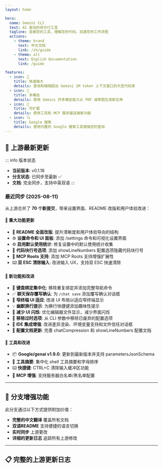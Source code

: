 ```yaml
---
layout: home

hero:
  name: Gemini CLI
  text: AI 驱动的命令行工具
  tagline: 连接您的工具，理解您的代码，加速您的工作流程
  actions:
    - theme: brand
      text: 中文文档
      link: /zh/guide
    - theme: alt
      text: English Documentation
      link: /guide

features:
  - icon: 🚀
    title: 快速强大
    details: 查询和编辑超出 Gemini 1M token 上下文窗口的大型代码库
  - icon: 🎨
    title: 多模态
    details: 使用 Gemini 的多模态能力从 PDF 或草图生成新应用
  - icon: 🔧
    title: 可扩展
    details: 使用工具和 MCP 服务器连接新功能
  - icon: 🔍
    title: Google 搜索
    details: 使用内置的 Google 搜索工具增强您的查询
---
```


## 🔄 上游最新更新

::: info 版本状态
- **当前版本**: v0.1.18
- **分支状态**: 已同步至最新 ✅
- **文档**: 完全同步，支持中英双语
:::

### 最近同步 (2025-08-11)

从上游合并了 **70 个新提交**，带来设置界面、README 改版和用户体验改进：

#### 🚀 重大功能更新
- 📖 **README 全面改版**: 提升清晰度和用户体验导向的结构
- ⚙️ **设置命令和 UI 面板**: 添加 /settings 命令和可视化设置界面
- ⚙️ **启用默认使用统计**: 修复设置中的默认使用统计收集
- 🔢 **代码块行号选项**: 添加 showLineNumbers 配置选项隐藏代码块行号
- 🌟 **MCP Roots 支持**: 添加 MCP Roots 支持增强扩展性
- ⌨️ **双 ESC 清除输入**: 改进输入 UX，支持双 ESC 快速清除

#### 🔧 新功能和改进
- 🔗 **键盘绑定集中化**: 移除重复绑定并添加完整导航命令
- ✅ **聊天保存覆写确认**: 为 `/chat save` 添加覆写确认对话框
- 📱 **窄终端 UI 适应**: 改进 UI 布局以适应窄终端显示
- 💡 **幽默换行提示**: 为换行快捷键添加趣味性提示
- 🚫 **减少 UI 闪烁**: 优化编辑器文件显示，减少界面闪烁
- 🧹 **移除过时选项**: 从 CLI 参数中移除已废弃的配置选项
- 🏢 **IDE 集成增强**: 改进差异渲染、环境变量支持和文件信任对话框
- 🔧 **配置文档更新**: 完善 chatCompression 和 showLineNumbers 配置文档

#### 🔧 工具和改进
- 📦 **Google/genai v1.9.0**: 更新到最新版本并支持 parametersJsonSchema
- 🎯 **工具摘要**: 集中化 shell 工具摘要和字母排序
- ⌨️ **快捷键**: CTRL+C 清除输入缓冲区功能
- 🔧 **MCP 增强**: 支持服务器白名单/黑名单配置

---

## 🌟 分支增强功能

此分支通过以下方式提供附加价值：

- **完整的中文翻译** 覆盖所有文档
- **双语README** 支持便捷的语言切换
- **实时同步** 上游更改
- **详细的更新日志** 追踪所有上游修改

---

## 📋 完整的上游更新日志

<!--@include: ./zh/changelog-content.md-->

